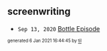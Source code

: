 ## screenwriting


* <code>Sep 13, 2020</code> [Bottle Episode](2020-09-13T19-30-07-bottle-episode.md)

<sup><sub>generated 6 Jan 2021 16:44:45 by <a href='https://github.com/senorprogrammer/til'>til</a></sub></sup>
